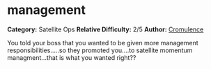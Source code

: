 # management

**Category:**  Satellite Ops
**Relative Difficulty:** 2/5
**Author:** [Cromulence](https://cromulence.com/)

You told your boss that you wanted to be given more management responsibilities.....so they promoted you....to satellite momentum managment...that is what you wanted right??
